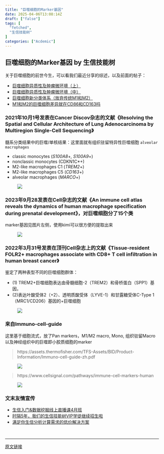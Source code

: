 ```yaml
---
title: "巨噬细胞的Marker基因"
date: 2025-04-06T13:08:14Z
draft: ["false"]
tags: [
  "fetched",
  "生信技能树"
]
categories: ["Acdemic"]
---
```

巨噬细胞的Marker基因 by 生信技能树
------
<div><section data-tool="mdnice编辑器" data-website="https://www.mdnice.com" data-pm-slice="0 0 []"><p data-tool="mdnice编辑器"><span leaf="">关于巨噬细胞的前世今生，可以看我们最近分享的综述，以及前面的帖子：</span></p><ul><li><section><a href="https://mp.weixin.qq.com/s?__biz=MzI1Njk4ODE0MQ==&amp;mid=2247528626&amp;idx=1&amp;sn=b1d89df7815070fea7bda6bc98eead88&amp;scene=21#wechat_redirect"><span leaf="">巨噬细胞异质性及肿瘤微环境（上）</span></a></section></li><li><section><a href="https://mp.weixin.qq.com/s?__biz=MzI1Njk4ODE0MQ==&amp;mid=2247528936&amp;idx=1&amp;sn=3856f519fb156d04b68f8576ba37028b&amp;scene=21#wechat_redirect"><span leaf="">巨噬细胞异质性及肿瘤微环境（中）</span></a></section></li><li><section><a href="https://mp.weixin.qq.com/s?__biz=MzAxMDkxODM1Ng==&amp;mid=2247524627&amp;idx=1&amp;sn=8b22bc888f19f1426830cd6e28c1a683&amp;scene=21#wechat_redirect"><span leaf="">巨噬细胞新分类体系（放弃传统M1和M2）</span></a></section></li><li><section><a href="https://mp.weixin.qq.com/s?__biz=MzAxMDkxODM1Ng==&amp;mid=2247515731&amp;idx=1&amp;sn=6d728661b6d022a9185e72b94a9267c5&amp;scene=21#wechat_redirect"><span leaf="">M1和M2的巨噬细胞差异就在CD86和CD163吗</span></a></section></li></ul><h3 data-tool="mdnice编辑器"><span></span><span><span leaf="">2021年10月1号发表在Cancer Discov杂志的文献《Resolving the Spatial and Cellular Architecture of Lung Adenocarcinoma by Multiregion Single-Cell Sequencing》</span></span><span></span></h3><p data-tool="mdnice编辑器"><span leaf="">髓系分类结果中的巨噬/单核结果：这里面就有组织驻留特异性巨噬细胞 </span><code><span leaf="">alveolar macrophages</span></code></p><ul><li><section><span leaf="">classic monocytes (</span><em><span leaf="">S100A8</span></em><span leaf="">+</span><em><span leaf="">, S100A9</span></em><span leaf="">+)</span></section></li><li><section><span leaf="">nonclassic monocytes (CDKN1C*+)</span></section></li><li><section><span leaf="">M2-like macrophages C1 (</span><em><span leaf="">TREM2</span></em><span leaf="">+)</span></section></li><li><section><span leaf="">M2-like macrophages C5 (</span><em><span leaf="">CD163</span></em><span leaf="">+)</span></section></li><li><section><span leaf="">alveolar macrophages (</span><em><span leaf="">MARCO</span></em><span leaf="">+)</span></section></li></ul><figure data-tool="mdnice编辑器"><span leaf=""><img data-src="https://mmbiz.qpic.cn/mmbiz_png/cZNhZQ6j4wyhSSvCe8wETumjQwWGIXAkIiaqb7XyhS8b1QVibc2FiaOC5fNLibmUial29FO6m4iaItZmSXuAqgW6iaYBQ/640?wx_fmt=png&amp;from=appmsg" data-ratio="0.32438739789964993" data-type="png" data-w="857" data-imgfileid="100056889" src="https://mmbiz.qpic.cn/mmbiz_png/cZNhZQ6j4wyhSSvCe8wETumjQwWGIXAkIiaqb7XyhS8b1QVibc2FiaOC5fNLibmUial29FO6m4iaItZmSXuAqgW6iaYBQ/640?wx_fmt=png&amp;from=appmsg"></span></figure><h3 data-tool="mdnice编辑器"><span></span><span><span leaf="">2023年9月28发表在Cell杂志的文献《An immune cell atlas reveals the dynamics of human macrophage specification during prenatal development》，对巨噬细胞分了15个类</span></span><span></span></h3><p data-tool="mdnice编辑器"><span leaf="">marker基因见图片左侧，使用kimi可以很方便的提取出来</span></p><figure data-tool="mdnice编辑器"><span leaf=""><img data-src="https://mmbiz.qpic.cn/mmbiz_png/cZNhZQ6j4wyhSSvCe8wETumjQwWGIXAkKy7clcia30e1wibPMK7licHibDVj8MnV5D2jGqvPZSOluIRWvnc8ic0UI1g/640?wx_fmt=png&amp;from=appmsg" data-ratio="0.44525547445255476" data-type="png" data-w="959" data-imgfileid="100056890" src="https://mmbiz.qpic.cn/mmbiz_png/cZNhZQ6j4wyhSSvCe8wETumjQwWGIXAkKy7clcia30e1wibPMK7licHibDVj8MnV5D2jGqvPZSOluIRWvnc8ic0UI1g/640?wx_fmt=png&amp;from=appmsg"></span></figure><h3 data-tool="mdnice编辑器"><span></span><span><span leaf="">2022年3月31号发表在顶刊Cell杂志上的文献《Tissue-resident FOLR2+ macrophages associate with CD8+ T cell infiltration in human breast cancer》</span></span><span></span></h3><p data-tool="mdnice编辑器"><span leaf="">鉴定了两种表型不同的巨噬细胞群体：</span></p><ul><li><section><span leaf="">(1) TREM2+巨噬细胞表达由骨髓细胞-2（TREM2）和骨桥蛋白（SPP1）基因，</span></section></li><li><section><span leaf="">(2)表达叶酸受体2（+2）、透明质酸受体（LYVE-1）和甘露糖受体C-Type 1（MRC1/CD206）基因的+巨噬细胞</span></section></li></ul><figure data-tool="mdnice编辑器"><span leaf=""><img data-src="https://mmbiz.qpic.cn/mmbiz_png/cZNhZQ6j4wyhSSvCe8wETumjQwWGIXAkiaM8iamwTyQLiansRIOqJ8mU1Y1T4jxwjFUQCqqRjRvCkxNB64Zmx4wvQ/640?wx_fmt=png&amp;from=appmsg" data-ratio="0.45913461538461536" data-type="png" data-w="832" data-imgfileid="100056887" src="https://mmbiz.qpic.cn/mmbiz_png/cZNhZQ6j4wyhSSvCe8wETumjQwWGIXAkiaM8iamwTyQLiansRIOqJ8mU1Y1T4jxwjFUQCqqRjRvCkxNB64Zmx4wvQ/640?wx_fmt=png&amp;from=appmsg"></span></figure><h3 data-tool="mdnice编辑器"><span></span><span><span leaf="">来自Immuno-cell-guide</span></span><span></span></h3><p data-tool="mdnice编辑器"><span leaf="">这里基于细胞流式，放了Pan markers，M1/M2 macro, Mono, 组织驻留Macro以及神经组织中的巨噬即小胶质细胞的marker</span></p><blockquote><span></span><p><span leaf="">https://assets.thermofisher.com/TFS-Assets/BID/Product-Information/Immuno-cell-guide-zh.pdf</span></p></blockquote><figure data-tool="mdnice编辑器"><span leaf=""><img data-src="https://mmbiz.qpic.cn/mmbiz_png/cZNhZQ6j4wyhSSvCe8wETumjQwWGIXAkGOVRxWicboSNnFiadicIWA1yJyQiaiaqAHTEQX5Iqh4Uwa421bzONibGBzxg/640?wx_fmt=png&amp;from=appmsg" data-ratio="0.6092592592592593" data-type="png" data-w="1080" data-imgfileid="100056891" src="https://mmbiz.qpic.cn/mmbiz_png/cZNhZQ6j4wyhSSvCe8wETumjQwWGIXAkGOVRxWicboSNnFiadicIWA1yJyQiaiaqAHTEQX5Iqh4Uwa421bzONibGBzxg/640?wx_fmt=png&amp;from=appmsg"></span></figure><blockquote><span></span><p><span leaf="">https://www.cellsignal.com/pathways/immune-cell-markers-human</span></p></blockquote><figure data-tool="mdnice编辑器"><span leaf=""><img data-src="https://mmbiz.qpic.cn/mmbiz_png/cZNhZQ6j4wyhSSvCe8wETumjQwWGIXAkm8ibGS0D8zKZqNAu30Pzjj3mYiaZp4JnEYiaRd5fm4b2HGJgzKSyVuK8g/640?wx_fmt=png&amp;from=appmsg" data-ratio="0.6669970267591675" data-type="png" data-w="1009" data-imgfileid="100056888" src="https://mmbiz.qpic.cn/mmbiz_png/cZNhZQ6j4wyhSSvCe8wETumjQwWGIXAkm8ibGS0D8zKZqNAu30Pzjj3mYiaZp4JnEYiaRd5fm4b2HGJgzKSyVuK8g/640?wx_fmt=png&amp;from=appmsg"></span></figure><h3 data-tool="mdnice编辑器"><span></span><span><span leaf="">文末友情宣传</span></span><span></span></h3><ul><li><section><a href="https://mp.weixin.qq.com/s?__biz=MzAxMDkxODM1Ng==&amp;mid=2247539788&amp;idx=1&amp;sn=62a09c7af6373658bf81c149eb0b4026&amp;scene=21#wechat_redirect"><span leaf="">生信入门&amp;数据挖掘线上直播课4月班</span></a></section></li><li><section><a href="http://mp.weixin.qq.com/s?__biz=MzAxMDkxODM1Ng==&amp;mid=2247524148&amp;idx=1&amp;sn=7806da6feb41a36493c519c1cfc1d3ac&amp;chksm=9b4bdf8fac3c569960369602f1ef26639cb366b250f233b2297d1f059471c0458335bfc0b829&amp;scene=21#wechat_redirect"><span leaf="">时隔5年，我们的生信技能树VIP学徒继续招生啦</span></a></section></li><li><section><a href="https://mp.weixin.qq.com/s?__biz=MzAxMDkxODM1Ng==&amp;mid=2247535760&amp;idx=2&amp;sn=1e02a2e982a046ecf6389231e6768d5b&amp;scene=21#wechat_redirect"><span leaf="">满足你生信分析计算需求的低价解决方案</span></a></section></li></ul></section><section><span leaf=""><br></span></section><p><mp-style-type data-value="3"></mp-style-type></p></div>  
<hr>
<a href="https://mp.weixin.qq.com/s/sWM__9fIuL_jajoc9AY0-w",target="_blank" rel="noopener noreferrer">原文链接</a>
